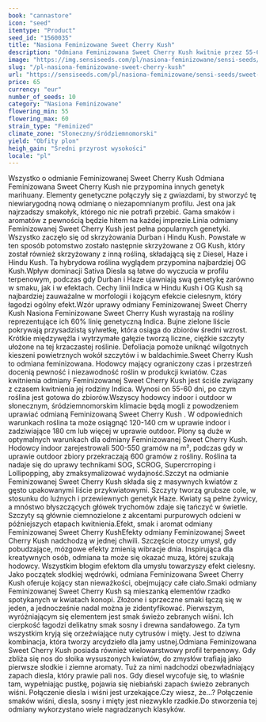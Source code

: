 ```yaml
---
book: "cannastore"
icon: "seed"
itemtype: "Product"
seed_id: "1560035"
title: "Nasiona Feminizowane Sweet Cherry Kush"
description: "Odmiana Feminizowana Sweet Cherry Kush kwitnie przez 55-60 dni i produkuje duże plony żywicznych szczytów. Unikalne terpeny i złożone profile smakowe."
image: "https://img.sensiseeds.com/pl/nasiona-feminizowane/sensi-seeds/sweet-cherry-kush-feminizowane-image.png"
slug: "/pl-nasiona-feminizowane-sweet-cherry-kush"
url: "https://sensiseeds.com/pl/nasiona-feminizowane/sensi-seeds/sweet-cherry-kush-feminizowane?a_aid=cannastore"
price: 65
currency: "eur"
number_of_seeds: 10
category: "Nasiona Feminizowane"
flowering_min: 55
flowering_max: 60
strain_type: "Feminized"
climate_zone: "Słoneczny/śródziemnomorski"
yield: "Obfity plon"
heigh_gain: "Średni przyrost wysokości"
locale: "pl"
---
```

Wszystko o odmianie Feminizowanej Sweet Cherry Kush Odmiana Feminizowana Sweet Cherry Kush nie przypomina innych genetyk marihuany. Elementy genetyczne połączyły się z gwiazdami, by stworzyć tę niewiarygodną nową odmianę o niezapomnianym profilu. Jest ona jak najrzadszy smakołyk, którego nic nie potrafi przebić. Gama smaków i aromatów z pewnością będzie hitem na każdej imprezie.Linia odmiany Feminizowanej Sweet Cherry Kush jest pełna popularnych genetyki. Wszystko zaczęło się od skrzyżowania Durban i Hindu Kush. Powstałe w ten sposób potomstwo zostało następnie skrzyżowane z OG Kush, który został również skrzyżowany z inną rośliną, składającą się z Diesel, Haze i Hindu Kush. Ta hybrydowa roślina wyglądem przypomina najbardziej OG Kush.Wpływ dominacji Sativa Diesla są łatwe do wyczucia w profilu terpenowym, podczas gdy Durban i Haze ujawniają swą genetykę zarówno w smaku, jak i w efektach. Cechy linii Indica w Hindu Kush i OG Kush są najbardziej zauważalne w morfologii i kojącym efekcie cielesnym, który łagodzi ogólny efekt.Wzór uprawy odmiany Feminizowanej Sweet Cherry Kush Nasiona Feminizowane Sweet Cherry Kush wyrastają na rośliny reprezentujące ich 60% linię genetyczną Indica. Bujne zielone liście pokrywają przysadzistą sylwetkę, która osiąga do zbiorów średni wzrost. Krótkie międzywęźla i wytrzymałe gałęzie tworzą liczne, ciężkie szczyty ułożone na tej krzaczastej roślinie. Defoliacja pomoże uniknąć wilgotnych kieszeni powietrznych wokół szczytów i w baldachimie.Sweet Cherry Kush to odmiana feminizowana. Hodowcy mający ograniczony czas i przestrzeń docenią pewność i niezawodność roślin w produkcji kwiatów. Czas kwitnienia odmiany Feminizowanej Sweet Cherry Kush jest ściśle związany z czasem kwitnienia jej rodziny Indica. Wynosi on 55-60 dni, po czym roślina jest gotowa do zbiorów.Wszyscy hodowcy indoor i outdoor w słonecznym, śródziemnomorskim klimacie będą mogli z powodzeniem uprawiać odmianą Feminizowaną Sweet Cherry Kush . W odpowiednich warunkach roślina ta może osiągnąć 120-140 cm w uprawie indoor i zadziwiające 180 cm lub więcej w uprawie outdoor. Plony są duże w optymalnych warunkach dla odmiany Feminizowanej Sweet Cherry Kush. Hodowcy indoor zarejestrowali 500-550 gramów na m², podczas gdy w uprawie outdoor zbiory przekraczają 600 gramów z rośliny. Roślina ta nadaje się do uprawy technikami SOG, SCROG, Supercrroping i Lollipopping, aby zmaksymalizować wydajność.Szczyt na odmianie Feminizowanej Sweet Cherry Kush składa się z masywnych kwiatów z gęsto upakowanymi liście przykwiatowymi. Szczyty tworzą grubsze cole, w stosunku do luźnych i przewiewnych genetyk Haze. Kwiaty są pełne żywicy, a mnóstwo błyszczących główek trychomów zdaje się tańczyć w świetle. Szczyty są głównie ciemnozielone z akcentami purpurowych odcieni w późniejszych etapach kwitnienia.Efekt, smak i aromat odmiany Feminizowanej Sweet Cherry KushEfekty odmiany Feminizowanej Sweet Cherry Kush nadchodzą w jednej chwili. Szczęście otoczy umysł, gdy pobudzające, mózgowe efekty zmienią wibracje dnia. Inspirująca dla kreatywnych osób, odmiana ta może się okazać muzą, której szukają hodowcy. Wszystkim błogim efektom dla umysłu towarzyszy efekt cielesny. Jako początek słodkiej wędrówki, odmiana Feminizowana Sweet Cherry Kush oferuje kojący stan nieważkości, obejmujący całe ciało.Smaki odmiany Feminizowanej Sweet Cherry Kush są mieszanką elementów rzadko spotykanych w kwiatach konopi. Złożone i sprzeczne smaki łączą się w jeden, a jednocześnie nadal można je zidentyfikować. Pierwszym, wyróżniającym się elementem jest smak świeżo zebranych wiśni. Ich cierpkość łagodzi delikatny smak sosny i drewna sandałowego. Za tym wszystkim kryją się orzeźwiające nuty cytrusów i mięty. Jest to dziwna kombinacja, która tworzy arcydzieło dla jamy ustnej.Odmiana Feminizowana Sweet Cherry Kush posiada również wielowarstwowy profil terpenowy. Gdy zbliża się nos do słoika wysuszonych kwiatów, do zmysłów trafiają jako pierwsze słodkie i ziemne aromaty. Tuż za nimi nadchodzi obezwładniający zapach diesla, który prawie pali nos. Gdy diesel wycofuje się, to właśnie tam, wypełniając pustkę, pojawia się niebiański zapach świeżo zebranych wiśni. Połączenie diesla i wiśni jest urzekające.Czy wiesz, że…? Połączenie smaków wiśni, diesla, sosny i mięty jest niezwykle rzadkie.Do stworzenia tej odmiany wykorzystano wiele nagradzanych klasyków.
